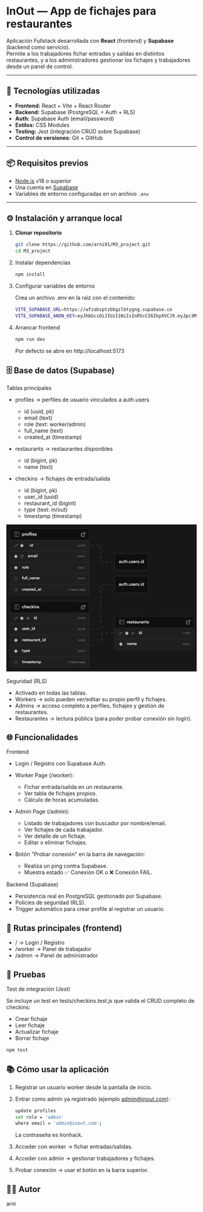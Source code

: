# InOut — App de fichajes para restaurantes

Aplicación Fullstack desarrollada con **React** (frontend) y **Supabase** (backend como servicio).  
Permite a los trabajadores fichar entradas y salidas en distintos restaurantes, y a los administradores gestionar los fichajes y trabajadores desde un panel de control.

---

## 🚀 Tecnologías utilizadas

- **Frontend:** React + Vite + React Router
- **Backend:** Supabase (PostgreSQL + Auth + RLS)
- **Auth:** Supabase Auth (email/password)
- **Estilos:** CSS Modules
- **Testing:** Jest (integración CRUD sobre Supabase)
- **Control de versiones:** Git + GitHub

---

## 📦 Requisitos previos

- [Node.js](https://nodejs.org/) v18 o superior  
- Una cuenta en [Supabase](https://supabase.com)  
- Variables de entorno configuradas en un archivo `.env`

---

## ⚙️ Instalación y arranque local

1. **Clonar repositorio**

   ```bash
   git clone https://github.com/arni91/M3_project.git
   cd M3_project
   ```
2. Instalar dependencias
 
    ```bash
    npm install
    ```
3. Configurar variables de entorno

    Crea un archivo .env en la raíz con el contenido:

    ```bash 
    VITE_SUPABASE_URL=https://wfzabsptzbbgzlbtygng.supabase.co
    VITE_SUPABASE_ANON_KEY=eyJhbGciOiJIUzI1NiIsInR5cCI6IkpXVCJ9.eyJpc3MiOiJzdXBhYmFzZSIsInJlZiI6IndmemFic3B0emJiZ3psYnR5Z25nIiwicm9sZSI6ImFub24iLCJpYXQiOjE3NTg3MTU0NzEsImV4cCI6MjA3NDI5MTQ3MX0.TabeMpRLcsYduN7C29ZKSwMWWKT2Ilm5e1WMnPxRmKU
    ```
4. Arrancar frontend

    ```bash
    npm run dev
    ```
    Por defecto se abre en http://localhost:5173

## 🗄️ Base de datos (Supabase)

Tablas principales

- profiles → perfiles de usuario vinculados a auth.users

  -  id (uuid, pk)
  - email (text)
  - role (text: worker/admin)
  - full_name (text)
  - created_at (timestamp)

- restaurants → restaurantes disponibles
  
  - id (bigint, pk)
  - name (text)

- checkins → fichajes de entrada/salida

  - id (bigint, pk)
  - user_id (uuid)
  - restaurant_id (bigint)
  - type (text: in/out)
  - timestamp (timestamp)

![Schema Supabase](./public/schema.png)

Seguridad (RLS)

- Activado en todas las tablas.
- Workers → solo pueden ver/editar su propio perfil y fichajes.
- Admins → acceso completo a perfiles, fichajes y gestión de restaurantes.
- Restaurantes → lectura pública (para poder probar conexión sin login).



## 🌐 Funcionalidades

Frontend

- Login / Registro con Supabase Auth.
- Worker Page (/worker):
  - Fichar entrada/salida en un restaurante.
  - Ver tabla de fichajes propios.
  - Cálculo de horas acumuladas.

- Admin Page (/admin):
  - Listado de trabajadores con buscador por nombre/email.
  - Ver fichajes de cada trabajador.
  - Ver detalle de un fichaje.
  - Editar o eliminar fichajes.

- Botón "Probar conexión" en la barra de navegación:
  - Realiza un ping contra Supabase.
  - Muestra estado ✅ Conexión OK o ❌ Conexión FAIL.

Backend (Supabase)

- Persistencia real en PostgreSQL gestionado por Supabase.
- Policies de seguridad (RLS).
- Trigger automático para crear profile al registrar un usuario.

## 🔎 Rutas principales (frontend)

- / → Login / Registro
- /worker → Panel de trabajador
- /admin → Panel de administrador

## 🧪 Pruebas

Test de integración (Jest)

Se incluye un test en tests/checkins.test.js que valida el CRUD completo de checkins:

- Crear fichaje
- Leer fichaje
- Actualizar fichaje
- Borrar fichaje

```bash 
npm test
```
## 📚 Cómo usar la aplicación

1. Registrar un usuario worker desde la pantalla de inicio.
2. Entrar como admin ya registrado (ejemplo admin@inout.com):

    ```bash
    update profiles
    set role = 'admin'
    where email = 'admin@inout.com';
    ```
    La contraseña es Ironhack.
3. Acceder con worker → fichar entradas/salidas.
4. Acceder con admin → gestionar trabajadores y fichajes.
5. Probar conexión → usar el botón en la barra superior.

## 👨‍💻 Autor

arni




